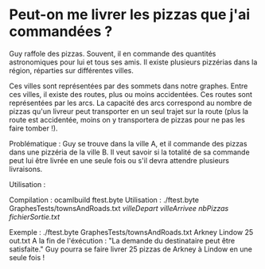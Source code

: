 # Peut-on me livrer les pizzas que j'ai commandées ?

Guy raffole des pizzas. Souvent, il en commande des quantités astronomiques pour lui et tous ses amis. Il existe plusieurs pizzérias dans la région, réparties sur différentes villes.

Ces villes sont représentées par des sommets dans notre graphes. Entre ces villes, il existe des routes, plus ou moins accidentées. Ces routes sont représentées par les arcs. La capacité des arcs correspond au nombre de pizzas qu'un livreur peut transporter en un seul trajet sur la route (plus la route est accidentée, moins on y transportera de pizzas pour ne pas les faire tomber !).

Problématique : Guy se trouve dans la ville A, et il commande des pizzas dans une pizzéria de la ville B. Il veut savoir si la totalité de sa commande peut lui être livrée en une seule fois ou s'il devra attendre plusieurs livraisons.

Utilisation :

Compilation : ocamlbuild ftest.byte
Utilisation : ./ftest.byte GraphesTests/townsAndRoads.txt *villeDepart* *villeArrivee* *nbPizzas* *fichierSortie.txt*

Exemple : ./ftest.byte GraphesTests/townsAndRoads.txt Arkney Lindow 25 out.txt
A la fin de l'éxécution : "La demande du destinataire peut être satisfaite."
  Guy pourra se faire livrer 25 pizzas de Arkney à Lindow en une seule fois !
